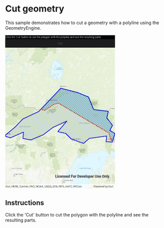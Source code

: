 # Cut geometry

This sample demonstrates how to cut a geometry with a polyline using the GeometryEngine.

<img src="CutGeometry.jpg" width="350"/>

## Instructions

Click the 'Cut' button to cut the polygon with the polyline and see the resulting parts.
